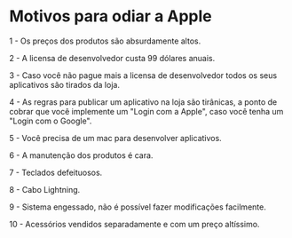 # Motivos para odiar a Apple

1 - Os preços dos produtos são absurdamente altos.

2 - A licensa de desenvolvedor custa 99 dólares anuais.

3 - Caso você não pague mais a licensa de desenvolvedor todos os seus aplicativos são tirados da loja.

4 - As regras para publicar um aplicativo na loja são tirânicas, a ponto de cobrar que você implemente um "Login com a Apple", caso você tenha um "Login com o Google".

5 - Você precisa de um mac para desenvolver aplicativos.

6 - A manutenção dos produtos é cara.

7 - Teclados defeituosos.

8 - Cabo Lightning.

9 - Sistema engessado, não é possível fazer modificações facilmente.

10 - Acessórios vendidos separadamente e com um preço altíssimo.
